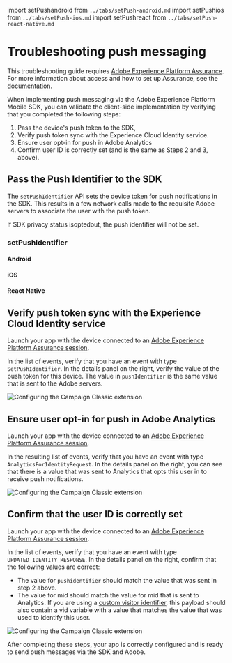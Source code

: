 import setPushandroid from `../tabs/setPush-android.md`
import setPushios from `../tabs/setPush-ios.md`
import setPushreact from `../tabs/setPush-react-native.md`

# Troubleshooting push messaging

<InlineAlert variant="info" slots="text"/>

This troubleshooting guide requires [Adobe Experience Platform Assurance](../platform-assurance/index.md). For more information about access and how to set up Assurance, see the [documentation](../platform-assurance/index.md).

When implementing push messaging via the Adobe Experience Platform Mobile SDK, you can validate the client-side implementation by verifying that you completed the following steps:

1. Pass the device's push token to the SDK,
1. Verify push token sync with the Experience Cloud Identity service.
1. Ensure user opt-in for push in Adobe Analytics
1. Confirm user ID is correctly set (and is the same as Steps 2 and 3, above).

## Pass the Push Identifier to the SDK

The `setPushIdentifier` API sets the device token for push notifications in the SDK. This results in a few network calls made to the requisite Adobe servers to associate the user with the push token.

<InlineAlert variant="info" slots="text"/>

If SDK privacy status isoptedout, the push identifier will not be set.

### setPushIdentifier

<TabsBlock orientation="horizontal" slots="heading, content" repeat="3"/>

#### Android

<setPushandroid/>

#### iOS

<setPushios/>

#### React Native

<setPushreact/>

## Verify push token sync with the Experience Cloud Identity service

Launch your app with the device connected to an [Adobe Experience Platform Assurance session](../platform-assurance/index.md).

In the list of events, verify that you have an event with type `SetPushIdentifier`. In the details panel on the right, verify the value of the push token for this device. The value in `pushIdentifier` is the same value that is sent to the Adobe servers.

![Configuring the Campaign Classic extension](../images/push-messaging/set_push_token_to_identity.png)

## Ensure user opt-in for push in Adobe Analytics

Launch your app with the device connected to an [Adobe Experience Platform Assurance session](../platform-assurance/index.md).

In the resulting list of events, verify that you have an event with type `AnalyticsForIdentityRequest`. In the details panel on the right, you can see that there is a value that was sent to Analytics that opts this user in to receive push notifications.

![Configuring the Campaign Classic extension](../images/push-messaging/push_analytics_optin.png)

## Confirm that the user ID is correctly set

Launch your app with the device connected to an [Adobe Experience Platform Assurance session](../platform-assurance/index.md).

In the list of events, verify that you have an event with type `UPDATED_IDENTITY_RESPONSE`. In the details panel on the right, confirm that the following values are correct:

- The value for `pushidentifier` should match the value that was sent in step 2 above.
- The value for mid should match the value for mid that is sent to Analytics. If you are using a [custom visitor identifier](https://aep-sdks.gitbook.io/docs/using-mobile-extensions/adobe-analytics/analytics-api-reference#setidentifier), this payload should also contain a vid variable with a value that matches the value that was used to identify this user. 

![Configuring the Campaign Classic extension](../images/push-messaging/push_identities.png)

After completing these steps, your app is correctly configured and is ready to send push messages via the SDK and Adobe.